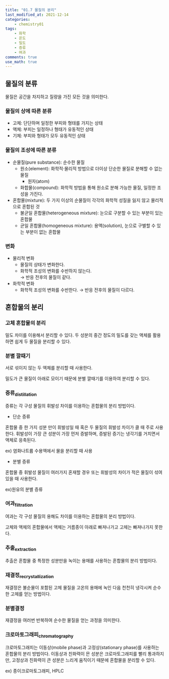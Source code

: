 ```yaml
---
title: "01.7 물질의 분리"
last_modified_at: 2021-12-14
categories:
    - chemistry01
tags:
    - 화학
    - 온도
    - 밀도
    - 증류
    - 여과
comments: true
use_math: true
---
```


## 물질의 분류

물질은 공간을 차지하고 질량을 가진 모든 것을 의미한다.

### 물질의 상에 따른 분류

- 고체: 단단하며 일정한 부피와 형태를 가지는 상태
- 액체: 부피는 일정하나 형태가 유동적인 상태
- 기체: 부피와 형태가 모두 유동적인 상태

### 물질의 조성에 따른 분류

- 순물질(pure substance): 순수한 물질
    - 원소(element): 화학적·물리적 방법으로 더이상 단순한 물질로 분해할 수 없는 물질
        - 원자(atom)
    - 화합물(compound): 화학적 방법을 통해 원소로 분해 가능한 물질, 일정한 조성을 가진다.
- 혼합물(mixture): 두 가지 이상의 순물질이 각각의 화학적 성질을 잃지 않고 물리적으로 혼합된 것
    - 불균일 혼합물(heterogeneous mixture): 눈으로 구분할 수 있는 부분이 있는 혼합물
    - 균일 혼합물(homogeneous mixture): 용액(solution), 눈으로 구별할 수 있는 부분이 없는 혼합물

### 변화

- 물리적 변화
    - 물질의 상태가 변화한다.
    - 화학적 조성의 변화를 수반하지 않는다.\
    → 반응 전후의 물질이 같다.
- 화학적 변화
    - 화학적 조성의 변화를 수반한다.
    → 반응 전후의 물질이 다르다.

## 혼합물의 분리

### 고체 혼합물의 분리

밀도 차이를 이용해서 분리할 수 있다. 두 성분의 중간 정도의 밀도를 갖는 액체를 활용하면 쉽게 두 물질을 분리할 수 있다.

### 분별 깔때기

서로 섞이지 않는 두 액체를 분리할 때 사용한다.

밀도가 큰 물질이 아래로 모이기 때문에 분별 깔때기를 이용하여 분리할 수 있다.

### 증류<sub>distillation</sub>

증류는 각 구성 물질의 휘발성 차이를 이용하는 혼합물의 분리 방법이다.

- 단순 증류

혼합물 중 한 가지 성분 만이 휘발성일 때 혹은 두 물질의 휘발성 차이가 클 때 주로 사용한다. 휘발성이 가장 큰 성분이 가장 먼저 증발하며, 증발된 증기는 냉각기를 거치면서 액체로 응축된다.

ex) 염화나트륨 수용액에서 물을 분리할 때 사용

- 분별 증류

혼합물 중 휘발성 물질이 여러가지 혼재할 경우 또는 휘발성의 차이가 적은 물질이 섞여 있을 때 사용한다. 

ex)원유의 분별 증류

### 여과<sub>filtration</sub>

여과는 각 구성 물질의 용해도 차이를 이용하는 혼합물의 분리 방법이다.

고체와 액체의 혼합물에서 액체는 거름종이 아래로 빠져나가고 고체는 빠져나가지 못한다.

### 추출<sub>extraction</sub>

추출은 혼합물 중 특정한 성분만을 녹이는 용매를 사용하는 혼합물의 분리 방법이다.

### 재결정<sub>recrystallization</sub>

재결정은 불순물이 포함된 고체 물질을 고온의 용매에 녹인 다음 천천히 냉각시켜 순수한 고체를 얻는 방법이다.

### 분별결정

재결정을 여러번 반복하여 순수한 물질을 얻는 과정을 의미한다.

### 크로마토그래피<sub>chromatography</sub>

크로마토그래피는 이동상(mobile phase)과 고정상(stationary phase)를 사용하는 혼합물의 분리 방법이다. 이동상과 친화력이 믄 성분은 크로마토그래피를 빨리 통과하지만, 고정상과 친화력이 큰 성분은 느리게 움직이기 때문에 혼합물을 분리할 수 있다.

ex) 종이크로마토그래피, HPLC
